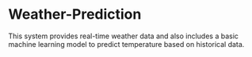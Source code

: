 # Weather-Prediction
This system provides real-time weather data and also includes a basic machine learning model to predict temperature based on historical data.
